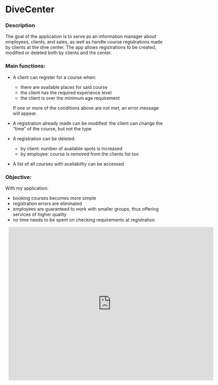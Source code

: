 # DiveCenter
### Description

The goal of the application is to serve as an information manager about employees, clients, and sales, as well as handle course registrations made by clients at the dive center. The app allows registrations to be created, modified or deleted both by clients and the center. 

### Main functions:

- A client can register for a course when:
    - there are available places for said course
    - the client has the required experience level
    - the client is over the minimum age requirement
    
    If one or more of the conditions above are not met, an error message will appear.
    
- A registration already made can be modified: the client can change the “time” of the course, but not the type
- A registration can be deleted:
    - by client: number of available spots is increased
    - by employee: course is removed from the clients list too
- A list of all courses with availability can be accessed

### Objective:

With my application:

- booking courses becomes more simple
- registration errors are eliminated
- employees are guaranteed to work with smaller groups, thus offering services of higher quality
- no time needs to be spent on checking requirements at registration

<div style="width: 640px; height: 480px; margin: 10px; position: relative;"><iframe allowfullscreen frameborder="0" style="width:640px; height:480px" src="https://lucid.app/documents/embedded/9695554c-b316-424b-814e-00fe31d8b46e" id="ofDm1N01QuDN"></iframe></div>
